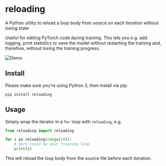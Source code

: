 # reloading
A Python utility to reload a loop body from source on each iteration without
losing state

Useful for editing PyTorch code during training. This lets
you e.g. add logging, print statistics or save the model without restarting the
training and, therefore, without losing the training progress.

![Demo](https://github.com/julvo/reloading/blob/master/example/demo.gif)

## Install
Please make sure you're using Python 3, then install via pip:

```
pip install reloading
```

## Usage

Simply wrap the iterator in a `for` loop with `reloading`, e.g.
```python
from reloading import reloading

for i in reloading(range(10)):
    # here could be your training loop
    print(i)

```
This will reload the loop body from the source file before each iteration.


